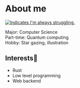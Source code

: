 # About me

<a href="https://ejje.weblio.jp/content/struggle" target="_blank" rel="noopener noreferrer" title="😵"><img src="https://img.shields.io/badge/Always-struggling-red?style=flat" alt="Indicates I'm always struggling."></a>

Major: Computer Science  
Part-time: Quantum computing  
Hobby: Star gazing, illustration

## Interests👀

* Rust
* Low level programming
* Web backend
